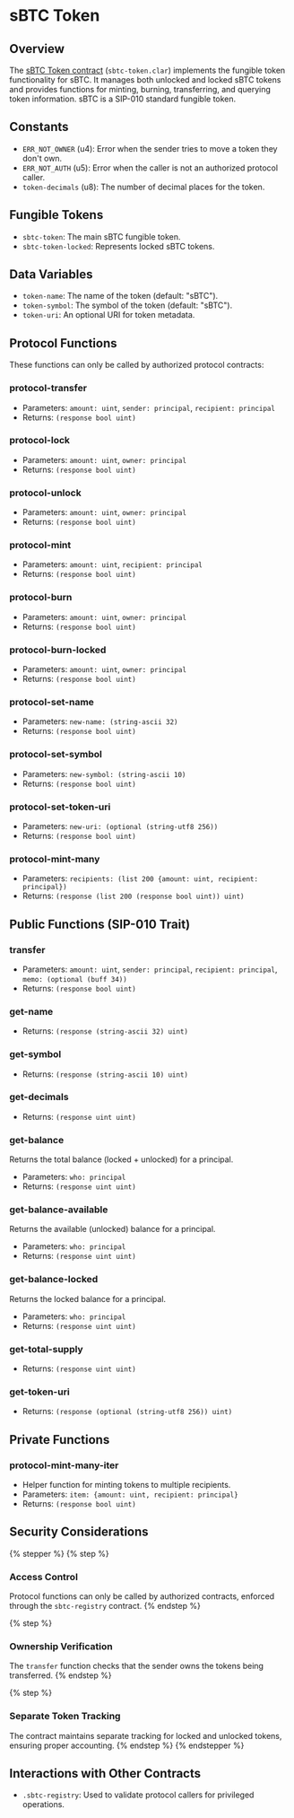 # sBTC Token

## Overview

The [sBTC Token contract](https://github.com/stacks-network/sbtc/blob/main/contracts/contracts/sbtc-token.clar) (`sbtc-token.clar`) implements the fungible token functionality for sBTC. It manages both unlocked and locked sBTC tokens and provides functions for minting, burning, transferring, and querying token information. sBTC is a SIP-010 standard fungible token.

## Constants

* `ERR_NOT_OWNER` (u4): Error when the sender tries to move a token they don't own.
* `ERR_NOT_AUTH` (u5): Error when the caller is not an authorized protocol caller.
* `token-decimals` (u8): The number of decimal places for the token.

## Fungible Tokens

* `sbtc-token`: The main sBTC fungible token.
* `sbtc-token-locked`: Represents locked sBTC tokens.

## Data Variables

* `token-name`: The name of the token (default: "sBTC").
* `token-symbol`: The symbol of the token (default: "sBTC").
* `token-uri`: An optional URI for token metadata.

## Protocol Functions

These functions can only be called by authorized protocol contracts:

### protocol-transfer

* Parameters: `amount: uint`, `sender: principal`, `recipient: principal`
* Returns: `(response bool uint)`

### protocol-lock

* Parameters: `amount: uint`, `owner: principal`
* Returns: `(response bool uint)`

### protocol-unlock

* Parameters: `amount: uint`, `owner: principal`
* Returns: `(response bool uint)`

### protocol-mint

* Parameters: `amount: uint`, `recipient: principal`
* Returns: `(response bool uint)`

### protocol-burn

* Parameters: `amount: uint`, `owner: principal`
* Returns: `(response bool uint)`

### protocol-burn-locked

* Parameters: `amount: uint`, `owner: principal`
* Returns: `(response bool uint)`

### protocol-set-name

* Parameters: `new-name: (string-ascii 32)`
* Returns: `(response bool uint)`

### protocol-set-symbol

* Parameters: `new-symbol: (string-ascii 10)`
* Returns: `(response bool uint)`

### protocol-set-token-uri

* Parameters: `new-uri: (optional (string-utf8 256))`
* Returns: `(response bool uint)`

### protocol-mint-many

* Parameters: `recipients: (list 200 {amount: uint, recipient: principal})`
* Returns: `(response (list 200 (response bool uint)) uint)`

## Public Functions (SIP-010 Trait)

### transfer

* Parameters: `amount: uint`, `sender: principal`, `recipient: principal`, `memo: (optional (buff 34))`
* Returns: `(response bool uint)`

### get-name

* Returns: `(response (string-ascii 32) uint)`

### get-symbol

* Returns: `(response (string-ascii 10) uint)`

### get-decimals

* Returns: `(response uint uint)`

### get-balance

Returns the total balance (locked + unlocked) for a principal.

* Parameters: `who: principal`
* Returns: `(response uint uint)`

### get-balance-available

Returns the available (unlocked) balance for a principal.

* Parameters: `who: principal`
* Returns: `(response uint uint)`

### get-balance-locked

Returns the locked balance for a principal.

* Parameters: `who: principal`
* Returns: `(response uint uint)`

### get-total-supply

* Returns: `(response uint uint)`

### get-token-uri

* Returns: `(response (optional (string-utf8 256)) uint)`

## Private Functions

### protocol-mint-many-iter

* Helper function for minting tokens to multiple recipients.
* Parameters: `item: {amount: uint, recipient: principal}`
* Returns: `(response bool uint)`

## Security Considerations

{% stepper %}
{% step %}
### Access Control

Protocol functions can only be called by authorized contracts, enforced through the `sbtc-registry` contract.
{% endstep %}

{% step %}
### Ownership Verification

The `transfer` function checks that the sender owns the tokens being transferred.
{% endstep %}

{% step %}
### Separate Token Tracking

The contract maintains separate tracking for locked and unlocked tokens, ensuring proper accounting.
{% endstep %}
{% endstepper %}

## Interactions with Other Contracts

* `.sbtc-registry`: Used to validate protocol callers for privileged operations.
